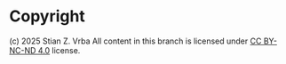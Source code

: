 # Copyright

(c) 2025 Stian Z. Vrba
All content in this branch is licensed under [CC BY-NC-ND 4.0](https://creativecommons.org/licenses/by-nc-nd/4.0/) license.
